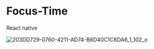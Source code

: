 # Focus-Time
React native









![203DD729-0760-4211-AD74-B6D40C1C6DA6_1_102_o](https://user-images.githubusercontent.com/122377504/211613887-761f2d25-cc5f-4442-86e6-de089b055b3a.jpeg)
